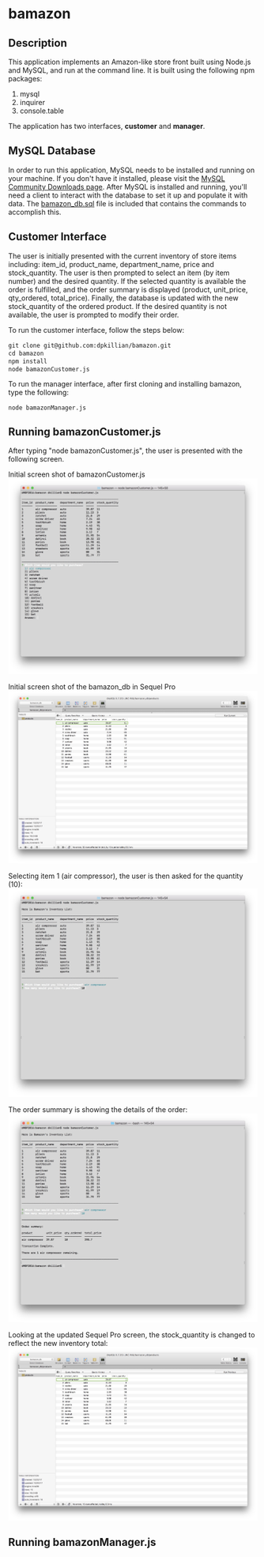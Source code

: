# bamazon

## Description
This application implements an Amazon-like store front built using Node.js and MySQL, and run at the command line. It is built using the following npm packages:
1. mysql
2. inquirer
3. console.table

The application has two interfaces, **customer** and **manager**.


## MySQL Database
In order to run this application, MySQL needs to be installed and running on your machine.  If you don't have it installed, please visit the [MySQL Community Downloads page](https://dev.mysql.com/downloads/).  After MySQL is installed and running, you'll need a client to interact with the database to set it up and populate it with data.  The [bamazon_db.sql](https://github.com/dpkillian/bamazon/blob/master/bamazon_db.sql) file is included that contains the commands to accomplish this.


## Customer Interface
The user is initially presented with the current inventory of store items including: item_id, product_name,  department_name, price and stock_quantity. The user is then prompted to select an item (by item number) and the desired quantity.  If the selected quantity is available the order is fulfilled, and the order summary is displayed (product, unit_price, qty_ordered, total_price). Finally, the database is updated with the new stock_quantity of the ordered product. If the desired quantity is not available, the user is prompted to modify their order.

To run the customer interface, follow the steps below:
```
git clone git@github.com:dpkillian/bamazon.git
cd bamazon
npm install
node bamazonCustomer.js
```


To run the manager interface, after first cloning and installing bamazon, type the following:
```
node bamazonManager.js
```



## Running bamazonCustomer.js
After typing "node bamazonCustomer.js", the user is presented with the following screen.

Initial screen shot of bamazonCustomer.js
![bamazonCustomer.js Screenshot 1](/images/cust1.jpeg)

	
Initial screen shot of the bamazon_db in Sequel Pro
![bamazonCustomer.js Screenshot 2](/images/cust2.jpeg)


Selecting item 1 (air compressor), the user is then asked for the quantity (10):
![bamazonCustomer.js Screenshot 3](/images/cust3.jpeg)


The order summary is showing the details of the order:
![bamazonCustomer.js Screenshot 4](/images/cust4.jpeg)


Looking at the updated Sequel Pro screen, the stock_quantity is changed to reflect the new inventory total:
![bamazonCustomer.js Screenshot 5](/images/cust5.jpeg)





## Running bamazonManager.js










